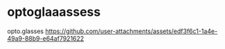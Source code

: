 # optoglaaassess
opto.glasses
https://github.com/user-attachments/assets/edf3f6c1-1a4e-49a9-88b9-e64af7921622
